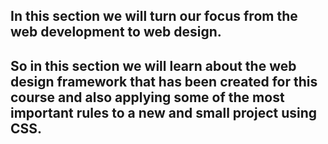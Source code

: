 ## In this section we will turn our focus from the web development to web design.
## So in this section we will learn about the web design framework that has been created for this course and also applying some of the most important rules to a new and small project using CSS.